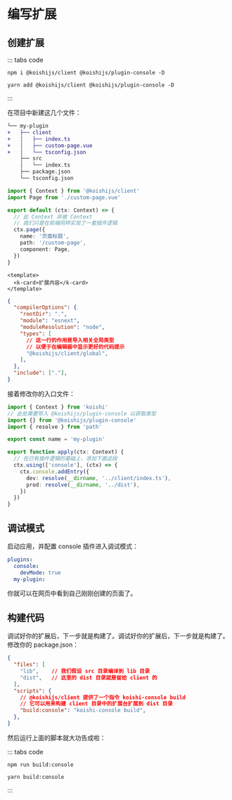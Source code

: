 # 编写扩展

## 创建扩展

::: tabs code
```npm
npm i @koishijs/client @koishijs/plugin-console -D
```
```yarn
yarn add @koishijs/client @koishijs/plugin-console -D
```
:::

在项目中新建这几个文件：

```diff
└── my-plugin
+   ├── client
+   │   ├── index.ts
+   │   ├── custom-page.vue
+   │   └── tsconfig.json
    ├── src
    │   └── index.ts
    ├── package.json
    └── tsconfig.json
```

```ts title=client/index.ts no-extra-header
import { Context } from '@koishijs/client'
import Page from './custom-page.vue'

export default (ctx: Context) => {
  // 此 Context 非彼 Context
  // 我们只是在前端同样实现了一套插件逻辑
  ctx.page({
    name: '页面标题',
    path: '/custom-page',
    component: Page,
  })
}
```

```vue title=client/custom-page.vue
<template>
  <k-card>扩展内容</k-card>
</template>
```

```json title=client/tsconfig.json
{
  "compilerOptions": {
    "rootDir": ".",
    "module": "esnext",
    "moduleResolution": "node",
    "types": [
      // 这一行的作用是导入相关全局类型
      // 以便于在编辑器中显示更好的代码提示
      "@koishijs/client/global",
    ],
  },
  "include": ["."],
}
```

接着修改你的入口文件：

```ts title=src/index.ts
import { Context } from 'koishi'
// 此处需要导入 @koishijs/plugin-console 以获取类型
import {} from '@koishijs/plugin-console'
import { resolve } from 'path'

export const name = 'my-plugin'

export function apply(ctx: Context) {
  // 在已有插件逻辑的基础上，添加下面这段
  ctx.using(['console'], (ctx) => {
    ctx.console.addEntry({
      dev: resolve(__dirname, '../client/index.ts'),
      prod: resolve(__dirname, '../dist'),
    })
  })
}
```

## 调试模式

启动应用，并配置 console 插件进入调试模式：

```yaml
plugins:
  console:
    devMode: true
  my-plugin:
```

你就可以在网页中看到自己刚刚创建的页面了。

## 构建代码

调试好你的扩展后，下一步就是构建了。调试好你的扩展后，下一步就是构建了。修改你的 package.json：

```json title=package.json
{
  "files": [
    "lib",    // 我们假设 src 目录编译到 lib 目录
    "dist",   // 这里的 dist 目录就是留给 client 的
  ],
  "scripts": {
    // @koishijs/client 提供了一个指令 koishi-console build
    // 它可以用来构建 client 目录中的扩展台扩展到 dist 目录
    "build:console": "koishi-console build",
  },
}
```

然后运行上面的脚本就大功告成啦：

::: tabs code
```npm
npm run build:console
```
```yarn
yarn build:console
```
:::
